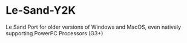 # Le-Sand-Y2K
Le Sand Port for older versions of Windows and MacOS, even natively supporting PowerPC Processors (G3+)
